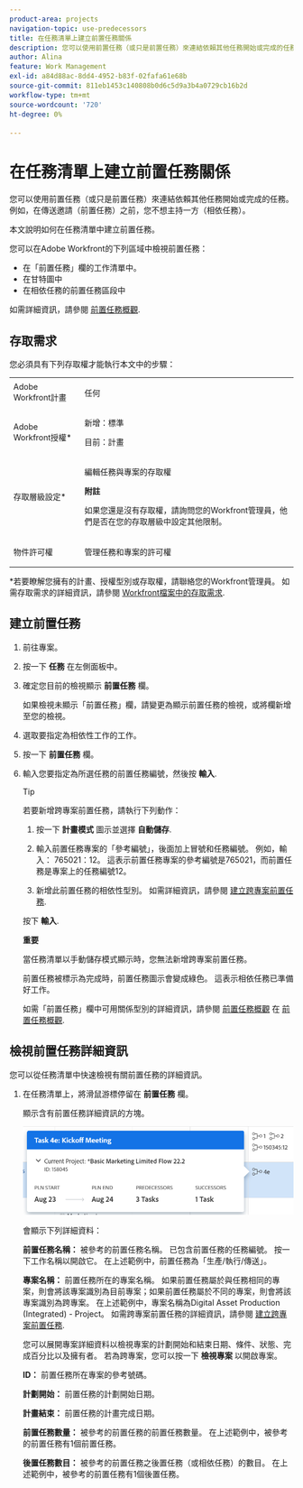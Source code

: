 ```yaml
---
product-area: projects
navigation-topic: use-predecessors
title: 在任務清單上建立前置任務關係
description: 您可以使用前置任務（或只是前置任務）來連結依賴其他任務開始或完成的任務。 例如，在傳送邀請（前置任務）之前，您不想主持一方（相依任務）。
author: Alina
feature: Work Management
exl-id: a84d88ac-8dd4-4952-b83f-02fafa61e68b
source-git-commit: 811eb1453c140808b0d6c5d9a3b4a0729cb16b2d
workflow-type: tm+mt
source-wordcount: '720'
ht-degree: 0%

---
```


# 在任務清單上建立前置任務關係

您可以使用前置任務（或只是前置任務）來連結依賴其他任務開始或完成的任務。 例如，在傳送邀請（前置任務）之前，您不想主持一方（相依任務）。

本文說明如何在任務清單中建立前置任務。

您可以在Adobe Workfront的下列區域中檢視前置任務：

* 在「前置任務」欄的工作清單中。
* 在甘特圖中
* 在相依任務的前置任務區段中

如需詳細資訊，請參閱 [前置任務概觀](../../../manage-work/tasks/use-prdcssrs/predecessors-overview.md).

## 存取需求

您必須具有下列存取權才能執行本文中的步驟：

<table style="table-layout:auto"> 
 <col> 
 <col> 
 <tbody> 
  <tr> 
   <td role="rowheader">Adobe Workfront計畫</td> 
   <td> <p>任何</p> </td> 
  </tr> 
  <tr> 
   <td role="rowheader">Adobe Workfront授權*</td> 
   <td> <p>新增：標準 </p><p>目前：計畫 </p> </td> 
  </tr> 
  <tr> 
   <td role="rowheader">存取層級設定*</td> 
   <td> <p>編輯任務與專案的存取權</p> <p><b>附註</b>

如果您還是沒有存取權，請詢問您的Workfront管理員，他們是否在您的存取層級中設定其他限制。 </p> </td>
</tr> 
  <tr> 
   <td role="rowheader">物件許可權</td> 
   <td> <p>管理任務和專案的許可權</p> </td> 
  </tr> 
 </tbody> 
</table>

&#42;若要瞭解您擁有的計畫、授權型別或存取權，請聯絡您的Workfront管理員。 如需存取需求的詳細資訊，請參閱 [Workfront檔案中的存取需求](/help/quicksilver/administration-and-setup/add-users/access-levels-and-object-permissions/access-level-requirements-in-documentation.md).

## 建立前置任務

1. 前往專案。
1. 按一下 **任務** 在左側面板中。
1. 確定您目前的檢視顯示 **前置任務** 欄。

   如果檢視未顯示「前置任務」欄，請變更為顯示前置任務的檢視，或將欄新增至您的檢視。

1. 選取要指定為相依性工作的工作。
1. 按一下 **前置任務** 欄。
1. 輸入您要指定為所選任務的前置任務編號，然後按 **輸入**.

   >[!TIP]
   >
   >若要新增跨專案前置任務，請執行下列動作：
   >
   >1. 按一下 **計畫模式** 圖示並選擇 **自動儲存**.
   >
   >1. 輸入前置任務專案的「參考編號」，後面加上冒號和任務編號。 例如，輸入： 765021：12。 這表示前置任務專案的參考編號是765021，而前置任務是專案上的任務編號12。
   >
   >1. 新增此前置任務的相依性型別。 如需詳細資訊，請參閱 [建立跨專案前置任務](/help/quicksilver/manage-work/tasks/use-prdcssrs/cross-project-predecessors.md).
   >
   >按下 **輸入**.
   >
   >**重要**
   >
   >當任務清單以手動儲存模式顯示時，您無法新增跨專案前置任務。

   前置任務被標示為完成時，前置任務圖示會變成綠色。 這表示相依任務已準備好工作。

   如需「前置任務」欄中可用關係型別的詳細資訊，請參閱 [前置任務概觀](../../../manage-work/tasks/use-prdcssrs/predecessors-overview.md) 在 [前置任務概觀](../../../manage-work/tasks/use-prdcssrs/predecessors-overview.md).

## 檢視前置任務詳細資訊

您可以從任務清單中快速檢視有關前置任務的詳細資訊。

1. 在任務清單上，將滑鼠游標停留在 **前置任務** 欄。

   顯示含有前置任務詳細資訊的方塊。

   ![前置任務詳細資訊](assets/predecessor-details-in-task-list.png)

   會顯示下列詳細資料：

   **前置任務名稱：** 被參考的前置任務名稱。 已包含前置任務的任務編號。 按一下工作名稱以開啟它。 在上述範例中，前置任務為「生產/執行/傳送」。

   **專案名稱：** 前置任務所在的專案名稱。 如果前置任務屬於與任務相同的專案，則會將該專案識別為目前專案；如果前置任務屬於不同的專案，則會將該專案識別為跨專案。 在上述範例中，專案名稱為Digital Asset Production (Integrated) - Project。 如需跨專案前置任務的詳細資訊，請參閱 [建立跨專案前置任務](../../tasks/use-prdcssrs/cross-project-predecessors.md).

   您可以展開專案詳細資料以檢視專案的計劃開始和結束日期、條件、狀態、完成百分比以及擁有者。 若為跨專案，您可以按一下 **檢視專案** 以開啟專案。

   **ID：** 前置任務所在專案的參考號碼。

   **計劃開始：** 前置任務的計劃開始日期。

   **計畫結束：** 前置任務的計畫完成日期。

   **前置任務數量：** 被參考的前置任務的前置任務數量。 在上述範例中，被參考的前置任務有1個前置任務。

   **後置任務數目：** 被參考的前置任務之後置任務（或相依任務）的數目。 在上述範例中，被參考的前置任務有1個後置任務。
